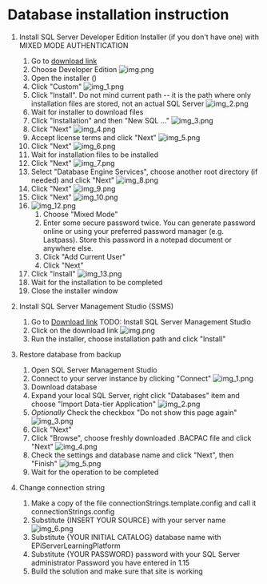 
# Database installation instruction

1. Install SQL Server Developer Edition Installer (if you don't have one) with MIXED MODE AUTHENTICATION
    1. Go to [download link](https://www.microsoft.com/ru-ru/sql-server/sql-server-downloads)
    2. Choose Developer Edition
       ![img.png](./Images/SqlInstructions/img.png)
    2. Open the installer ()
    3. Click "Custom" ![img_1.png](./Images/SqlInstructions/img_1.png)
    4. Click "Install". Do not mind current path -- it is the path where only installation files are stored, not an actual SQL Server ![img_2.png](./Images/SqlInstructions/img_2.png)
    5. Wait for installer to download files
    6. Click "Installation" and then "New SQL ..." ![img_3.png](./Images/SqlInstructions/img_3.png)
    7. Click "Next" ![img_4.png](./Images/SqlInstructions/img_4.png)
    8. Accept license terms and click "Next"   ![img_5.png](./Images/SqlInstructions/img_5.png)
    9. Click "Next"   ![img_6.png](./Images/SqlInstructions/img_6.png)
    10. Wait for installation files to be installed
    11. Click "Next" ![img_7.png](./Images/SqlInstructions/img_7.png)
    12. Select "Database Engine Services", choose another root directory (if needed) and click "Next" ![img_8.png](./Images/SqlInstructions/img_8.png)
    13. Click "Next" ![img_9.png](./Images/SqlInstructions/img_9.png)
    14. Click "Next" ![img_10.png](./Images/SqlInstructions/img_10.png)
    15. ![img_12.png](./Images/SqlInstructions/img_12.png)
        1. Choose "Mixed Mode"
        2. Enter some secure password twice. You can generate password online or using your preferred password manager (e.g. Lastpass). Store this password in a notepad document or anywhere else.
        3. Click "Add Current User"
        4. Click "Next"
    16. Click "Install" ![img_13.png](./Images/SqlInstructions/img_13.png)
    17. Wait for the installation to be completed
    18. Close the installer window


2. Install SQL Server Management Studio (SSMS)
    1. Go to [Download link](https://docs.microsoft.com/ru-ru/sql/ssms/download-sql-server-management-studio-ssms?view=sql-server-ver15) TODO: Install SQL Server Management Studio
    2. Click on the download link ![img.png](./Images/SqlInstructions/img_14.png)
    3. Run the installer, choose installation path and click "Install"


3. Restore database from backup
    1. Open SQL Server Management Studio
    2. Connect to your server instance by clicking "Connect" ![img_1.png](./Images/SqlInstructions/img_15.png)
    3. Download database
    4. Expand your local SQL Server, right click "Databases" item and choose "Import Data-tier Application" ![img_2.png](./Images/SqlInstructions/img_16.png)
    5. _Optionally_ Check the checkbox "Do not show this page again" ![img_3.png](./Images/SqlInstructions/img_17.png)
    6. Click "Next"
    7. Click "Browse", choose freshly downloaded .BACPAC file and click "Next" ![img_4.png](./Images/SqlInstructions/img_18.png)
    8. Check the settings and database name and click "Next", then "Finish" ![img_5.png](./Images/SqlInstructions/img_19.png)
    9. Wait for the operation to be completed


4. Change connection string
    1. Make a copy of the file connectionStrings.template.config and call it connectionStrings.config
    2. Substitute {INSERT YOUR SOURCE} with your server name ![img_6.png](./Images/SqlInstructions/img_20.png)
    3. Substitute {YOUR INITIAL CATALOG} database name with EPiServerLearningPlatform
    4. Substitute {YOUR PASSWORD} password with your SQL Server administrator Password you have entered in 1.15
    5. Build the solution and make sure that site is working
   

